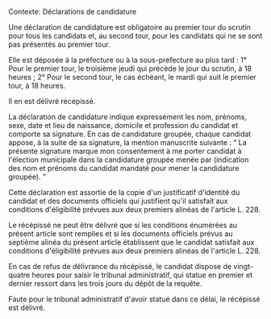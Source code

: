 Contexte: Déclarations de candidature

Une déclaration de candidature est obligatoire au premier tour du scrutin pour tous les candidats et, au second tour, pour les candidats qui ne se sont pas présentés au premier tour.

Elle est déposée à la préfecture ou à la sous-préfecture au plus tard : 1° Pour le premier tour, le troisième jeudi qui précède le jour du scrutin, à 18 heures ; 2° Pour le second tour, le cas échéant, le mardi qui suit le premier tour, à 18 heures.

Il en est délivré récépissé.

La déclaration de candidature indique expressément les nom, prénoms, sexe, date et lieu de naissance, domicile et profession du candidat et comporte sa signature. En cas de candidature groupée, chaque candidat appose, à la suite de sa signature, la mention manuscrite suivante : “ La présente signature marque mon consentement à me porter candidat à l'élection municipale dans la candidature groupée menée par (indication des nom et prénoms du candidat mandaté pour mener la candidature groupée). ”

Cette déclaration est assortie de la copie d'un justificatif d'identité du candidat et des documents officiels qui justifient qu'il satisfait aux conditions d'éligibilité prévues aux deux premiers alinéas de l'article L. 228.

Le récépissé ne peut être délivré que si les conditions énumérées au présent article sont remplies et si les documents officiels prévus au septième alinéa du présent article établissent que le candidat satisfait aux conditions d'éligibilité prévues aux deux premiers alinéas de l'article L. 228.

En cas de refus de délivrance du récépissé, le candidat dispose de vingt-quatre heures pour saisir le tribunal administratif, qui statue en premier et dernier ressort dans les trois jours du dépôt de la requête.

Faute pour le tribunal administratif d'avoir statué dans ce délai, le récépissé est délivré.